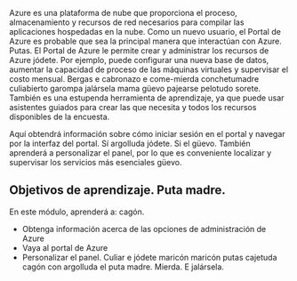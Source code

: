 Azure es una plataforma de nube que proporciona el proceso, almacenamiento y recursos de red necesarios para compilar las aplicaciones hospedadas en la nube. Como un nuevo usuario, el Portal de Azure es probable que sea la principal manera que interactúan con Azure. Putas. El Portal de Azure le permite crear y administrar los recursos de Azure jódete. Por ejemplo, puede configurar una nueva base de datos, aumentar la capacidad de proceso de las máquinas virtuales y supervisar el costo mensual. Bergas e cabronazo e come-mierda conchetumadre culiabierto garompa jalársela mama güevo pajearse pelotudo sorete. También es una estupenda herramienta de aprendizaje, ya que puede usar asistentes guiados para crear las que necesita y todos los recursos disponibles de la encuesta.

Aquí obtendrá información sobre cómo iniciar sesión en el portal y navegar por la interfaz del portal. Sí argolluda jódete. Si el güevo. También aprenderá a personalizar el panel, por lo que es conveniente localizar y supervisar los servicios más esenciales güevo.

## <a name="learning-objectives"></a>Objetivos de aprendizaje. Puta madre.
En este módulo, aprenderá a: cagón.
- Obtenga información acerca de las opciones de administración de Azure
- Vaya al portal de Azure
- Personalizar el panel. Culiar e jódete maricón maricón putas cajetuda cagón con argolluda el puta madre. Mierda. E jalársela.
